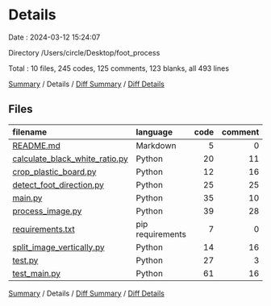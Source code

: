 # Details

Date : 2024-03-12 15:24:07

Directory /Users/circle/Desktop/foot_process

Total : 10 files,  245 codes, 125 comments, 123 blanks, all 493 lines

[Summary](results.md) / Details / [Diff Summary](diff.md) / [Diff Details](diff-details.md)

## Files
| filename | language | code | comment | blank | total |
| :--- | :--- | ---: | ---: | ---: | ---: |
| [README.md](/README.md) | Markdown | 5 | 0 | 1 | 6 |
| [calculate_black_white_ratio.py](/calculate_black_white_ratio.py) | Python | 20 | 11 | 9 | 40 |
| [crop_plastic_board.py](/crop_plastic_board.py) | Python | 12 | 16 | 12 | 40 |
| [detect_foot_direction.py](/detect_foot_direction.py) | Python | 25 | 25 | 20 | 70 |
| [main.py](/main.py) | Python | 35 | 10 | 11 | 56 |
| [process_image.py](/process_image.py) | Python | 39 | 28 | 25 | 92 |
| [requirements.txt](/requirements.txt) | pip requirements | 7 | 0 | 0 | 7 |
| [split_image_vertically.py](/split_image_vertically.py) | Python | 14 | 16 | 12 | 42 |
| [test.py](/test.py) | Python | 27 | 3 | 9 | 39 |
| [test_main.py](/test_main.py) | Python | 61 | 16 | 24 | 101 |

[Summary](results.md) / Details / [Diff Summary](diff.md) / [Diff Details](diff-details.md)